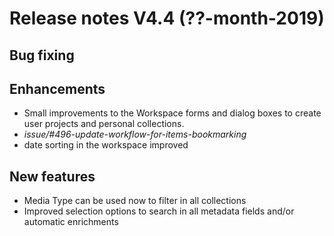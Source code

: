 **Release notes V4.4 (??-month-2019)**
===

## Bug fixing

## Enhancements

- Small improvements to the Workspace forms and dialog boxes to create user projects and personal collections.
- *issue/#496-update-workflow-for-items-bookmarking*
- date sorting in the workspace improved 

## New features

- Media Type can be used now to filter in all collections
- Improved selection options to search in all metadata fields and/or automatic enrichments 

